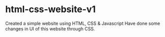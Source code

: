# html-css-website-v1
Created a simple website using HTML, CSS &amp; Javascript
Have done some changes in UI of this website through CSS.
